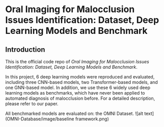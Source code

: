 # Oral Imaging for Malocclusion Issues Identification: Dataset, Deep Learning Models and Benchmark
## Introduction
This is the official code repo of *Oral Imaging for Malocclusion Issues Identification: Dataset, Deep Learning Models and Benchmark*.

In this project, 6 deep learning models were reproduced and evaluated, including three CNN-based models, two Transformer-based models, and one GNN-based model. In addition, we use these 6 widely used deep learning models as benchmarks, which have never been applied to automated diagnosis of malocclusion before. For a detailed description, please refer to our paper.

All benchmarked models are evaluated on: the OMNI Dataset.
![alt text](OMNI-Database/image/baseline framework.png)

